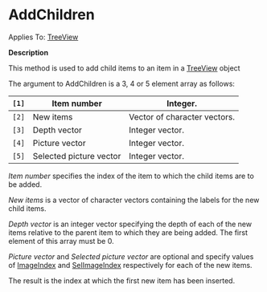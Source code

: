 



<h1 class="heading"><span class="name">AddChildren</span></h1>

Applies To: [TreeView](../a-z/treeview.md)


**Description**


This method is used to add child items to an item in a [TreeView](../a-z/treeview.md) object


The argument to AddChildren is a 3, 4 or 5 element array as follows:


| `[1]` | Item number | Integer. |
| --- | --- | ---  |
| `[2]` | New items | Vector of character vectors. |
| `[3]` | Depth vector | Integer vector. |
| `[4]` | Picture vector | Integer vector. |
| `[5]` | Selected picture vector | Integer vector. |


*Item number* specifies the index of the item to which the child items are to be added.


*New items* is a vector of character vectors containing the labels for the new child items.


*Depth vector* is an integer vector specifying the depth of each of the new items relative to the parent item to which they are being added. The first element of this array must be 0.


*Picture vector* and *Selected picture vector* are optional and specify values of [ImageIndex](../a-z/imageindex.md) and [SelImageIndex](../a-z/selimageindex.md) respectively for each of the new items.


The result is the index at which the first new item has been inserted.


